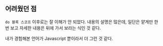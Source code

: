## 어려웠던 점

`do 블록 스코프` 이후로는 잘 이해가 안 되었다. 내용의 설명은 많은데, 일단은 얕게만 한 번 보고 자세한 내용은 뒤에 가서 보라는 식인 것 같다.

내가 경험해본 언어가 Javascript 뿐이라서 더 그런 것 같다.
